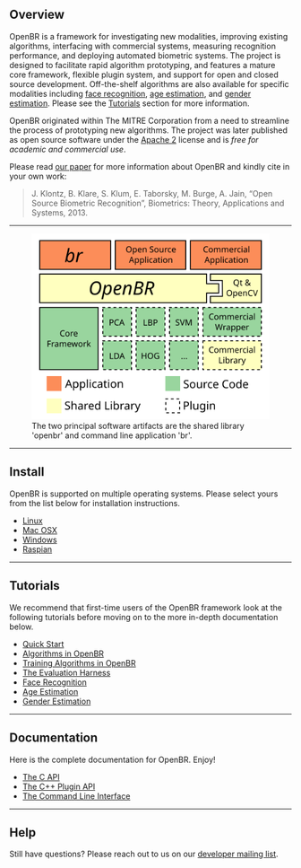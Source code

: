 ## Overview

OpenBR is a framework for investigating new modalities, improving existing algorithms, interfacing with commercial systems, measuring recognition performance, and deploying automated biometric systems.
The project is designed to facilitate rapid algorithm prototyping, and features a mature core framework, flexible plugin system, and support for open and closed source development.
Off-the-shelf algorithms are also available for specific modalities including [face recognition](tutorials.md#face-recognition), [age estimation](tutorials.md#age-estimation), and [gender estimation](tutorials.md#gender-estimation). Please see the [Tutorials](tutorials.md) section for more information.

OpenBR originated within The MITRE Corporation from a need to streamline the process of prototyping new algorithms.
The project was later published as open source software under the [Apache 2](http://www.apache.org/licenses/LICENSE-2.0.html) license and is *free for academic and commercial use*.

Please read [our paper](http://openbiometrics.org/publications/klontz2013open.pdf) for more information about OpenBR and kindly cite in your own work:

> J. Klontz, B. Klare, S. Klum, E. Taborsky, M. Burge, A. Jain, “Open Source Biometric Recognition”, Biometrics: Theory, Applications and Systems, 2013.

---

<figure id="abstraction">
  <img src="img/abstraction.svg">
  <figcaption>The two principal software artifacts are the shared library 'openbr' and command line application 'br'.</figcaption>
</figure>

---

## Install

OpenBR is supported on multiple operating systems. Please select yours from the list below for installation instructions.

* [Linux](install.md#linux)
* [Mac OSX](install.md#osx)
* [Windows](install.md#windows)
* [Raspian](install.md#raspian)

---

## Tutorials

We recommend that first-time users of the OpenBR framework look at the following tutorials before moving on to the more in-depth documentation below.

* [Quick Start](tutorials.md#quick-start)
* [Algorithms in OpenBR](tutorials.md#algorithms-in-openbr)
* [Training Algorithms in OpenBR](tutorials.md#training-algorithms)
* [The Evaluation Harness](tutorials.md#the-evaluation-harness)
* [Face Recognition](tutorials.md#face-recognition)
* [Age Estimation](tutorials.md#age-estimation)
* [Gender Estimation](tutorials.md#gender-estimation)

---

## Documentation

Here is the complete documentation for OpenBR. Enjoy!

* [The C API](api_docs/c_api.md)
* [The C++ Plugin API](api_docs/cpp_api.md)
* [The Command Line Interface](api_docs/cl_api.md)

---

## Help

Still have questions? Please reach out to us on our [developer mailing list](https://groups.google.com/forum/?fromgroups#!forum/openbr-dev).
